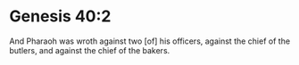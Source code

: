 # Genesis 40:2

And Pharaoh was wroth against two [of] his officers, against the chief of the butlers, and against the chief of the bakers.